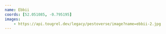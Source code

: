 ```yaml
---
name: Ebbii
coords: [52.051085, -0.795195]
images:
    - https://api.tougrel.dev/legacy/pestoverse/image?name=ebbii-2.jpg
---
```

